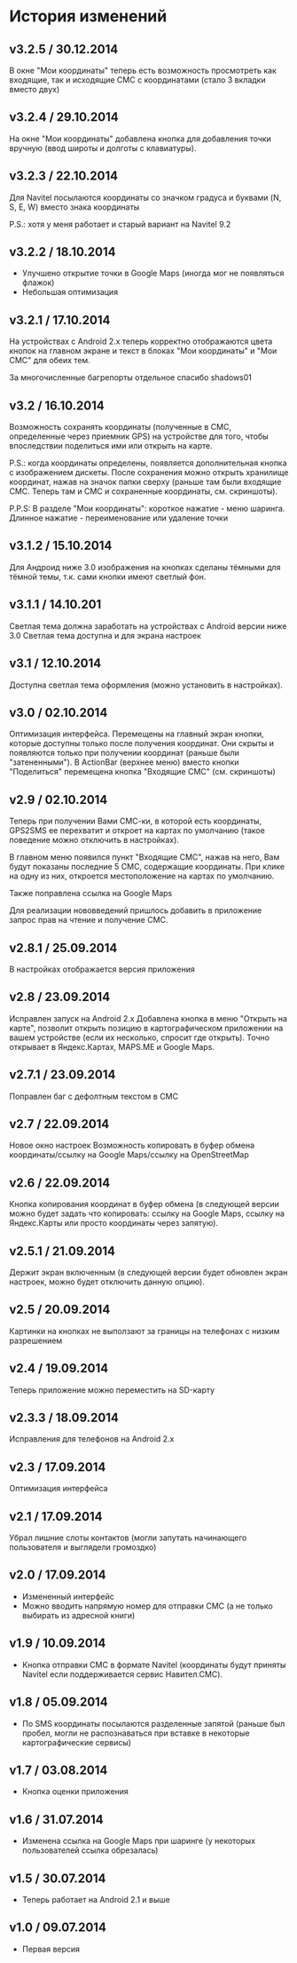 # История изменений

## v3.2.5 / 30.12.2014
В окне "Мои координаты" теперь есть возможность просмотреть как входящие, так и исходящие СМС с координатами (стало 3 вкладки вместо двух)

## v3.2.4 / 29.10.2014
На окне "Мои координаты" добавлена кнопка для добавления точки вручную (ввод широты и долготы с клавиатуры).

## v3.2.3 / 22.10.2014
Для Navitel посылаются координаты со значком градуса и буквами (N, S, E, W) вместо знака координаты

P.S.: хотя у меня работает и старый вариант на Navitel 9.2

## v3.2.2 / 18.10.2014
- Улучшено открытие точки в Google Maps (иногда мог не появляться флажок)
- Небольшая оптимизация

## v3.2.1 / 17.10.2014
На устройствах с Android 2.x теперь корректно отображаются цвета кнопок на главном экране и текст в блоках "Мои координаты" и "Мои СМС" для обеих тем.

За многочисленные багрепорты отдельное спасибо shadows01

## v3.2 / 16.10.2014
Возможность сохранять координаты (полученные в СМС, определенные через приемник GPS) на устройстве для того, чтобы впоследствии поделиться ими или открыть на карте.

P.S.: когда координаты определены, появляется дополнительная кнопка с изображением дискеты. После сохранения можно открыть хранилище координат, нажав на значок папки сверху (раньше там были входящие СМС. Теперь там и СМС и сохраненные координаты, см. скриншоты).

P.P.S: В разделе "Мои координаты": короткое нажатие - меню шаринга. Длинное нажатие - переименование или удаление точки

## v3.1.2 / 15.10.2014
Для Андроид ниже 3.0 изображения на кнопках сделаны тёмными для тёмной темы, т.к. сами кнопки имеют светлый фон.

## v3.1.1 / 14.10.201
Светлая тема должна заработать на устройствах с Android версии ниже 3.0
Светлая тема доступна и для экрана настроек

## v3.1 / 12.10.2014
Доступна светлая тема оформления (можно установить в настройках).


## v3.0 / 02.10.2014

Оптимизация интерфейса. Перемещены на главный экран кнопки, которые доступны только после получения координат. 
Они скрыты и появляются только при получении координат (раньше были "затененными").
В ActionBar (верхнее меню) вместо кнопки "Поделиться" перемещена кнопка "Входящие СМС" (см. скриншоты)

## v2.9 / 02.10.2014

Теперь при получении Вами СМС-ки, в которой есть координаты, GPS2SMS ее перехватит и откроет на картах по умолчанию (такое поведение можно отключить в настройках).

В главном меню появился пункт "Входящие СМС", нажав на него, Вам будут показаны последние 5 СМС, содержащие координаты. При клике на одну из них, откроется местоположение на картах по умолчанию.

Также поправлена ссылка на Google Maps

Для реализации нововведений пришлось добавить в приложение запрос прав на чтение и получение СМС.




## v2.8.1 / 25.09.2014
В настройках отображается версия приложения

## v2.8 / 23.09.2014
Исправлен запуск на Android 2.x
Добавлена кнопка в меню "Открыть на карте", позволит открыть позицию в картографическом приложении на вашем устройстве (если их несколько, спросит где открыть). Точно открывает в Яндекс.Картах, MAPS.ME и Google Maps.

## v2.7.1 / 23.09.2014
Поправлен баг с дефолтным текстом в СМС

## v2.7 / 22.09.2014
Новое окно настроек 
Возможность копировать в буфер обмена координаты/ссылку на Google Maps/ссылку на OpenStreetMap

## v2.6 / 22.09.2014
Кнопка копирования координат в буфер обмена (в следующей версии можно будет задать что копировать: ссылку на Google Maps, ссылку на Яндекс.Карты или просто координаты через запятую).

## v2.5.1 / 21.09.2014
Держит экран включенным (в следующей версии будет обновлен экран настроек, можно будет отключить данную опцию).

## v2.5 / 20.09.2014
Картинки на кнопках не выползают за границы на телефонах с низким разрешением

## v2.4 / 19.09.2014
Теперь приложение можно переместить на SD-карту

## v2.3.3 / 18.09.2014
Исправления для телефонов на Android 2.x

## v2.3 / 17.09.2014
Оптимизация интерфейса

## v2.1 / 17.09.2014
Убрал лишние слоты контактов (могли запутать начинающего пользователя и выглядели громоздко)

## v2.0 / 17.09.2014
- Измененный интерфейс
- Можно вводить напрямую номер для отправки СМС (а не только выбирать из адресной книги)

## v1.9 / 10.09.2014
- Кнопка отправки СМС в формате Navitel (координаты будут приняты Navitel если поддерживается сервис Навител.СМС).


## v1.8 / 05.09.2014
- По SMS координаты посылаются разделенные запятой (раньше был пробел, могли не распознаваться при вставке в некоторые картографические сервисы)

## v1.7 / 03.08.2014
- Кнопка оценки приложения

## v1.6 / 31.07.2014
- Изменена ссылка на Google Maps при шаринге (у некоторых пользователей ссылка обрезалась)

## v1.5 / 30.07.2014

- Теперь работает на Android 2.1 и выше

## v1.0 / 09.07.2014

- Первая версия

